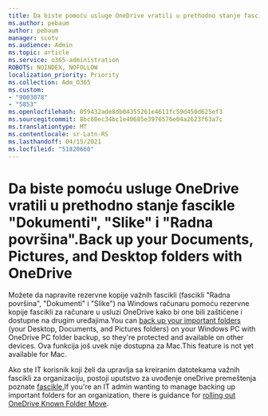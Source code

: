 ```yaml
---
title: Da biste pomoću usluge OneDrive vratili u prethodno stanje fascikle "Dokumenti", "Slike" i "Radna površina".
ms.author: pebaum
author: pebaum
manager: scotv
ms.audience: Admin
ms.topic: article
ms.service: o365-administration
ROBOTS: NOINDEX, NOFOLLOW
localization_priority: Priority
ms.collection: Adm_O365
ms.custom:
- "9003078"
- "5853"
ms.openlocfilehash: 059432ade8db04355261e4611fc59d450d625ef3
ms.sourcegitcommit: 8bc60ec34bc1e40685e3976576e04a2623f63a7c
ms.translationtype: MT
ms.contentlocale: sr-Latn-RS
ms.lasthandoff: 04/15/2021
ms.locfileid: "51820660"
---
```

# <a name="back-up-your-documents-pictures-and-desktop-folders-with-onedrive"></a><span data-ttu-id="8dcd0-102">Da biste pomoću usluge OneDrive vratili u prethodno stanje fascikle "Dokumenti", "Slike" i "Radna površina".</span><span class="sxs-lookup"><span data-stu-id="8dcd0-102">Back up your Documents, Pictures, and Desktop folders with OneDrive</span></span>

<span data-ttu-id="8dcd0-103">Možete [](https://support.office.com/article/d61a7930-a6fb-4b95-b28a-6552e77c3057) da napravite rezervne kopije važnih fascikli (fascikli "Radna površina", "Dokumenti" i "Slike") na Windows računaru pomoću rezervne kopije fascikli za računare u usluzi OneDrive kako bi one bili zaštićene i dostupne na drugim uređajima.</span><span class="sxs-lookup"><span data-stu-id="8dcd0-103">You can [back up your important folders](https://support.office.com/article/d61a7930-a6fb-4b95-b28a-6552e77c3057)  (your Desktop, Documents, and Pictures folders) on your Windows PC with OneDrive PC folder backup, so they're protected and available on other devices.</span></span> <span data-ttu-id="8dcd0-104">Ova funkcija još uvek nije dostupna za Mac.</span><span class="sxs-lookup"><span data-stu-id="8dcd0-104">This feature is not yet available for Mac.</span></span>  

<span data-ttu-id="8dcd0-105">Ako ste IT korisnik koji želi da upravlja sa kreiranim datotekama važnih fascikli za organizaciju, postoji uputstvo za uvođenje oneDrive premeštenja poznate [fascikle.](https://docs.microsoft.com/onedrive/redirect-known-folders)</span><span class="sxs-lookup"><span data-stu-id="8dcd0-105">If you're an IT admin wanting to manage backing up important folders for an organization, there is guidance for [rolling out OneDrive Known Folder Move](https://docs.microsoft.com/onedrive/redirect-known-folders).</span></span>
